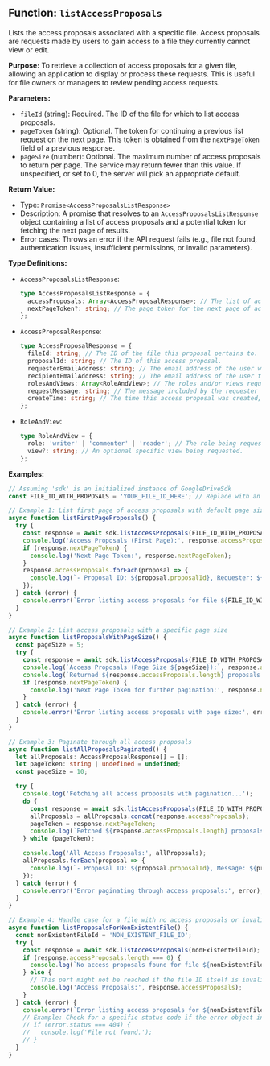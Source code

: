 ## Function: `listAccessProposals`

Lists the access proposals associated with a specific file. Access proposals are requests made by users to gain access to a file they currently cannot view or edit.

**Purpose:**
To retrieve a collection of access proposals for a given file, allowing an application to display or process these requests. This is useful for file owners or managers to review pending access requests.

**Parameters:**

-   `fileId` (string): Required. The ID of the file for which to list access proposals.
-   `pageToken` (string): Optional. The token for continuing a previous list request on the next page. This token is obtained from the `nextPageToken` field of a previous response.
-   `pageSize` (number): Optional. The maximum number of access proposals to return per page. The service may return fewer than this value. If unspecified, or set to 0, the server will pick an appropriate default.

**Return Value:**

-   Type: `Promise<AccessProposalsListResponse>`
-   Description: A promise that resolves to an `AccessProposalsListResponse` object containing a list of access proposals and a potential token for fetching the next page of results.
-   Error cases: Throws an error if the API request fails (e.g., file not found, authentication issues, insufficient permissions, or invalid parameters).

**Type Definitions:**

*   `AccessProposalsListResponse`:
    ```typescript
    type AccessProposalsListResponse = {
      accessProposals: Array<AccessProposalResponse>; // The list of access proposals.
      nextPageToken?: string; // The page token for the next page of access proposals. This will be absent if the end of the list has been reached.
    };
    ```

*   `AccessProposalResponse`:
    ```typescript
    type AccessProposalResponse = {
      fileId: string; // The ID of the file this proposal pertains to.
      proposalId: string; // The ID of this access proposal.
      requesterEmailAddress: string; // The email address of the user who made the access request.
      recipientEmailAddress: string; // The email address of the user to whom the access request was sent.
      rolesAndViews: Array<RoleAndView>; // The roles and/or views requested in the proposal.
      requestMessage: string; // The message included by the requester with their proposal.
      createTime: string; // The time this access proposal was created, in RFC 3339 date-time format.
    };
    ```

*   `RoleAndView`:
    ```typescript
    type RoleAndView = {
      role: 'writer' | 'commenter' | 'reader'; // The role being requested.
      view?: string; // An optional specific view being requested.
    };
    ```

**Examples:**

```typescript
// Assuming 'sdk' is an initialized instance of GoogleDriveSdk
const FILE_ID_WITH_PROPOSALS = 'YOUR_FILE_ID_HERE'; // Replace with an actual file ID that has access proposals

// Example 1: List first page of access proposals with default page size
async function listFirstPageProposals() {
  try {
    const response = await sdk.listAccessProposals(FILE_ID_WITH_PROPOSALS);
    console.log('Access Proposals (First Page):', response.accessProposals);
    if (response.nextPageToken) {
      console.log('Next Page Token:', response.nextPageToken);
    }
    response.accessProposals.forEach(proposal => {
      console.log(`- Proposal ID: ${proposal.proposalId}, Requester: ${proposal.requesterEmailAddress}`);
    });
  } catch (error) {
    console.error(`Error listing access proposals for file ${FILE_ID_WITH_PROPOSALS}:`, error);
  }
}

// Example 2: List access proposals with a specific page size
async function listProposalsWithPageSize() {
  const pageSize = 5;
  try {
    const response = await sdk.listAccessProposals(FILE_ID_WITH_PROPOSALS, undefined, pageSize);
    console.log(`Access Proposals (Page Size ${pageSize}):`, response.accessProposals);
    console.log(`Returned ${response.accessProposals.length} proposals.`);
    if (response.nextPageToken) {
      console.log('Next Page Token for further pagination:', response.nextPageToken);
    }
  } catch (error) {
    console.error('Error listing access proposals with page size:', error);
  }
}

// Example 3: Paginate through all access proposals
async function listAllProposalsPaginated() {
  let allProposals: AccessProposalResponse[] = [];
  let pageToken: string | undefined = undefined;
  const pageSize = 10;

  try {
    console.log('Fetching all access proposals with pagination...');
    do {
      const response = await sdk.listAccessProposals(FILE_ID_WITH_PROPOSALS, pageToken, pageSize);
      allProposals = allProposals.concat(response.accessProposals);
      pageToken = response.nextPageToken;
      console.log(`Fetched ${response.accessProposals.length} proposals. Total fetched: ${allProposals.length}`);
    } while (pageToken);

    console.log('All Access Proposals:', allProposals);
    allProposals.forEach(proposal => {
      console.log(`- Proposal ID: ${proposal.proposalId}, Message: ${proposal.requestMessage}`);
    });
  } catch (error) {
    console.error('Error paginating through access proposals:', error);
  }
}

// Example 4: Handle case for a file with no access proposals or invalid file ID
async function listProposalsForNonExistentFile() {
  const nonExistentFileId = 'NON_EXISTENT_FILE_ID';
  try {
    const response = await sdk.listAccessProposals(nonExistentFileId);
    if (response.accessProposals.length === 0) {
      console.log(`No access proposals found for file ${nonExistentFileId}.`);
    } else {
      // This part might not be reached if the file ID itself is invalid and causes an error
      console.log('Access Proposals:', response.accessProposals);
    }
  } catch (error) {
    console.error(`Error listing access proposals for ${nonExistentFileId}: ${error.message}`);
    // Example: Check for a specific status code if the error object includes it
    // if (error.status === 404) {
    //   console.log('File not found.');
    // }
  }
}
```
